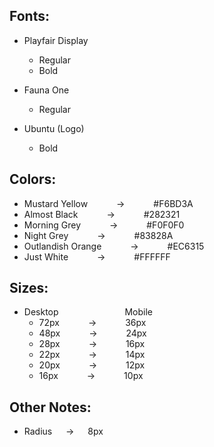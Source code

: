 ## Fonts:
- Playfair Display
    - Regular
    - Bold

- Fauna One
    - Regular

- Ubuntu (Logo)
    - Bold

## Colors:
- Mustard Yellow&emsp;&emsp;&emsp; 		→ 	&emsp;&emsp;&emsp;#F6BD3A
- Almost Black&emsp;&emsp;&emsp; 		→ 	&emsp;&emsp;&emsp;#282321
- Morning Grey&emsp;&emsp;&emsp;		→ 	&emsp;&emsp;&emsp;#F0F0F0
- Night Grey&emsp;&emsp;&emsp; 		    → 	&emsp;&emsp;&emsp;#83828A
- Outlandish Orange&emsp;&emsp;&emsp; 	→ 	&emsp;&emsp;&emsp;#EC6315
- Just White&emsp;&emsp;&emsp; 			→ 	&emsp;&emsp;&emsp;#FFFFFF

## Sizes:
- Desktop&emsp;&emsp;&emsp;   &emsp;   &emsp;&emsp;&emsp;Mobile
    - 72px&emsp;&emsp;&emsp; 	→ 		&emsp;&emsp;&emsp;36px
	- 48px&emsp;&emsp;&emsp; 	→ 		&emsp;&emsp;&emsp;24px
	- 28px&emsp;&emsp;&emsp; 	→ 		&emsp;&emsp;&emsp;16px
	- 22px&emsp;&emsp;&emsp; 	→ 		&emsp;&emsp;&emsp;14px
	- 20px&emsp;&emsp;&emsp;  	→ 		&emsp;&emsp;&emsp;12px
	- 16px&emsp;&emsp;&emsp;  	→ 		&emsp;&emsp;&emsp;10px
	
## Other Notes:
- Radius &emsp; → &emsp; 8px
	


